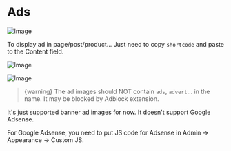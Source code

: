 # Ads

![Image](https://live.staticflickr.com/65535/51715334255_a2670ae1c9_b.jpg)

To display ad in page/post/product... Just need to copy `shortcode` and paste to the Content field.

![Image](https://live.staticflickr.com/65535/51714464931_2dfa44cc37_b.jpg)

![Image](https://live.staticflickr.com/65535/51715127299_6deb846b60_b.jpg)

> {warning} The ad images should NOT contain `ads`, `advert`... in the name. It may be blocked by Adblock extension.

It's just supported banner ad images for now. It doesn't support Google Adsense.

For Google Adsense, you need to put JS code for Adsense in Admin -> Appearance -> Custom JS.